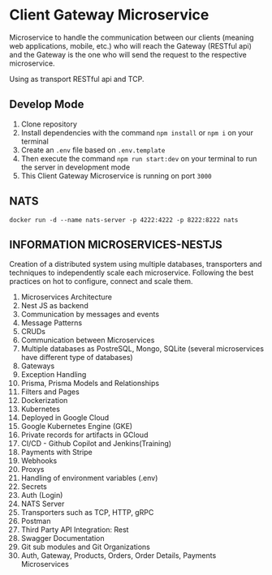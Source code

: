 # Client Gateway Microservice

Microservice to handle the communication between our clients (meaning web applications, mobile, etc.) who will reach the Gateway (RESTful api) and the Gateway is the one who will send the request to the respective microservice.

Using as transport RESTful api and TCP.

## Develop Mode

1. Clone repository
2. Install dependencies with the command `npm install` or `npm i` on your terminal
3. Create an `.env` file based on `.env.template`
4. Then execute the command `npm run start:dev` on your terminal to run the server in development mode
5. This Client Gateway Microservice is running on port `3000`

## NATS

```
docker run -d --name nats-server -p 4222:4222 -p 8222:8222 nats
```

## INFORMATION MICROSERVICES-NESTJS

Creation of a distributed system using multiple databases, transporters and techniques to independently scale each microservice. Following the best practices on hot to configure, connect and scale them.

1. Microservices Architecture
2. Nest JS as backend
3. Communication by messages and events
4. Message Patterns
5. CRUDs
6. Communication between Microservices
7. Multiple databases as PostreSQL, Mongo, SQLite (several microservices have different type of databases)
8. Gateways
9. Exception Handling
10. Prisma, Prisma Models and Relationships
11. Filters and Pages
12. Dockerization
13. Kubernetes
14. Deployed in Google Cloud
15. Google Kubernetes Engine (GKE)
16. Private records for artifacts in GCloud
17. CI/CD - Github Copilot and Jenkins(Training)
18. Payments with Stripe
19. Webhooks
20. Proxys
21. Handling of environment variables (.env)
22. Secrets
23. Auth (Login)
24. NATS Server
25. Transporters such as TCP, HTTP, gRPC
26. Postman
27. Third Party API Integration: Rest
28. Swagger Documentation
29. Git sub modules and Git Organizations
30. Auth, Gateway, Products, Orders, Order Details, Payments Microservices
